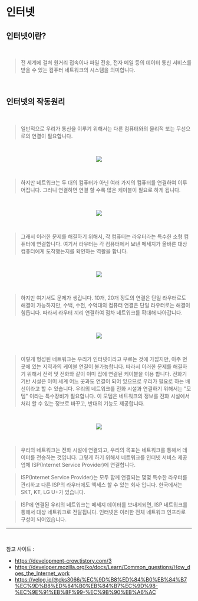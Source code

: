 # 인터넷
   
## 인터넷이란?

<br>

> 전 세계에 걸쳐 원거리 접속이나 파일 전송, 전자 메일 등의 데이터 통신 서비스를 받을 수 있는 컴퓨터 네트워크의 시스템을 의미합니다.

<br>

## 인터넷의 작동원리

<br>

>일반적으로 우리가 통신을 이루기 위해서는 다른 컴퓨터와의 물리적 또는 무선으로의 연결이 필요합니다.

<br>

<p align = "center">
    <img src = "Pictures/internet_1.png">
</p>


<br>
 
>하지만 네트워크는 두 대의 컴퓨터가 아닌 여러 가지의 컴퓨터를 연결하여 이루어집니다. 그러니 연결하면 연결 할 수록 많은 케이블이 필요로 하게 됩니다.

<br>

<p align = "center">
    <img src = "Pictures/internet_2.png">
</p>


<br>

>그래서 이러한 문제를 해결하기 위해서, 각 컴퓨터는 라우터라는 특수한 소형 컴퓨터에 연결합니다. 여기서 라우터는 각 컴퓨터에서 보낸 메세지가 올바른 대상 컴퓨터에게 도착했는지를 확인하는 역활을 합니다. 

<br>

<p align = "center">
    <img src = "Pictures/internet_3.png">
</p>


<br>

>하지만 여기서도 문제가 생깁니다. 10개, 20개 정도의 연결은 단일 라우터로도 해결이 가능하지만, 수백, 수천, 수억대의 컴퓨터 연결은 단일 라우터로는 해결이 힘듭니다. 따라서 라우터 끼리 연결하여 점차 네트워크를 확대해 나아갑니다.

<br>

<p align = "center">
    <img src = "Pictures/internet_4.png">
</p>

<br>

>이렇게 형성된 네트워크는 우리가 인터넷이라고 부르는 것에 가깝지만, 아주 먼 곳에 있는 지역과의 케이블 연결이 불가능합니다. 따라서 이러한 문제를 해결하기 위해서 전력 및 전화와 같이 이미 집에 연결된 케이블을 이용 합니다. 전화기 기반 시설은 이미 세계 어느 곳과도 연결이 되어 있으므로 우리가 필요로 하는 배선이라고 할 수 있습니다. 우리의 네트워크를 전화 시설과 연결하기 위해서는 "모뎀" 이라는 특수장비가 필요합니다. 이 모뎀은 네트워크의 정보를 전화 시설에서 처리 할 수 있는 정보로 바꾸고, 반대의 기능도 제공합니다. 

<br>

<p align = "center">
    <img src = "Pictures/internet_5.png">
</p>

<br>

>우리의 네트워크는 전화 시설에 연결되고, 우리의 목표는 네트워크를 통해서 데이터를 전송하는 것입니다. 그렇게 하기 위해서 네트워크를 인터넷 서비스 제공 업체 ISP(Internet Service Provider)에 연결합니다. 

>ISP(Internet Service Provider)는 모두 함께 연결되는 몇몇 특수한 라우터를 관리하고 다른 ISP의 라우터에도 엑세스 할 수 있는 회사 입니다. 한국에서는 SKT, KT, LG U+가 있습니다.

>ISP에 연결된 우리의 네트워크는 메세지 데이터를 보내게되면, ISP 네트워크를 통해서 대상 네트워크로 전달됩니다. 인터넷은 이러한 전체 네트워크 인프라로 구성이 되어있습니다. 


---

<br>

참고 사이트 :
* https://development-crow.tistory.com/3
* https://developer.mozilla.org/ko/docs/Learn/Common_questions/How_does_the_Internet_work
* https://velog.io/@cks3066/%EC%9D%B8%ED%84%B0%EB%84%B7%EC%9D%B8%ED%84%B0%EB%84%B7%EC%9D%98-%EC%9E%91%EB%8F%99-%EC%9B%90%EB%A6%AC

